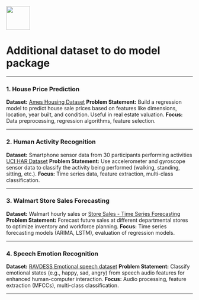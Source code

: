 <img src="https://r2cdn.perplexity.ai/pplx-full-logo-primary-dark%402x.png" style="height:64px;margin-right:32px"/>

# Additional dataset to do model package


***


### 1. **House Price Prediction**

**Dataset:** [Ames Housing Dataset](https://www.kaggle.com/c/house-prices-advanced-regression-techniques/data)
**Problem Statement:** Build a regression model to predict house sale prices based on features like dimensions, location, year built, and condition. Useful in real estate valuation.
**Focus:** Data preprocessing, regression algorithms, feature selection.

***


### 2. **Human Activity Recognition**

**Dataset:** Smartphone sensor data from 30 participants performing activities [UCI HAR Dataset](https://archive.ics.uci.edu/ml/datasets/human+activity+recognition+using+smartphones)
**Problem Statement:** Use accelerometer and gyroscope sensor data to classify the activity being performed (walking, standing, sitting, etc.).
**Focus:** Time series data, feature extraction, multi-class classification.

***

### 3. **Walmart Store Sales Forecasting**

**Dataset:** Walmart hourly sales or [Store Sales - Time Series Forecasting](https://www.kaggle.com/c/walmart-recruiting-store-sales-forecasting)
**Problem Statement:** Forecast future sales at different departmental stores to optimize inventory and workforce planning.
**Focus:** Time series forecasting models (ARIMA, LSTM), evaluation of regression models.

***

### 4. **Speech Emotion Recognition**

**Dataset:** [RAVDESS Emotional speech dataset](https://www.kaggle.com/uwrfkaggler/ravdess-emotional-speech-audio)
**Problem Statement:** Classify emotional states (e.g., happy, sad, angry) from speech audio features for enhanced human-computer interaction.
**Focus:** Audio processing, feature extraction (MFCCs), multi-class classification.

***

